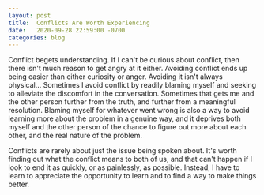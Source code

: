 ```yaml
---
layout: post
title:  Conflicts Are Worth Experiencing
date:   2020-09-28 22:59:00 -0700
categories: blog 
---
```


Conflict begets understanding. If I can't be curious about conflict, then there isn't much reason to get angry at it either. Avoiding conflict ends up being easier than either curiosity or anger. Avoiding it isn't always physical... Sometimes I avoid conflict by readily blaming myself and seeking to alleviate the discomfort in the conversation. Sometimes that gets me and the other person further from the truth, and further from a meaningful resolution. Blaming myself for whatever went wrong is also a way to avoid learning more about the problem in a genuine way, and it deprives both myself and the other person of the chance to figure out more about each other, and the real nature of the problem. 

Conflicts are rarely about just the issue being spoken about. It's worth finding out what the conflict means to both of us, and that can't happen if I look to end it as quickly, or as painlessly, as possible. Instead, I have to learn to appreciate the opportunity to learn and to find a way to make things better.



